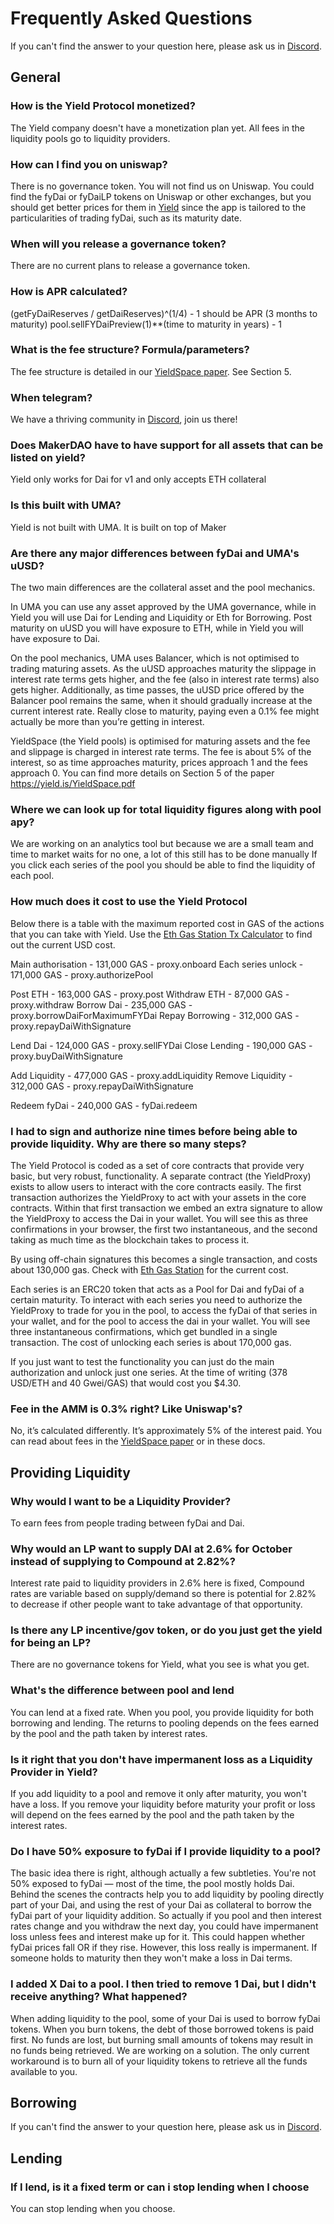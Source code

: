 # Frequently Asked Questions

If you can't find the answer to your question here, please ask us in [Discord](https://discord.com/channels/752978124614008945).


## General

### How is the Yield Protocol monetized?
The Yield company doesn't have a monetization plan yet. All fees in the liquidity pools go to liquidity providers.

### How can I find you on uniswap?
There is no governance token. You will not find us on Uniswap. You could find the fyDai or fyDaiLP tokens on Uniswap or other exchanges, but you should get better prices for them in [Yield](app.yield.is) since the app is tailored to the particularities of trading fyDai, such as its maturity date.

### When will you release a governance token?
There are no current plans to release a governance token.

### How is APR calculated?

(getFyDaiReserves / getDaiReserves)^(1/4) - 1 should be APR (3 months to maturity)
pool.sellFYDaiPreview(1)**(time to maturity in years) - 1

### What is the fee structure? Formula/parameters?
The fee structure is detailed in our [YieldSpace paper](https://yield.is/YieldSpace.pdf). See Section 5.

### When telegram?
We have a thriving community in [Discord](https://discord.com/channels/752978124614008945), join us there!

### Does MakerDAO have to have support for all assets that can be listed on yield?
Yield only works for Dai for v1 and only accepts ETH collateral

### Is this built with UMA?
Yield is not built with UMA. It is built on top of Maker

### Are there any major differences between fyDai and UMA's uUSD?
The two main differences are the collateral asset and the pool mechanics.

In UMA you can use any asset approved by the UMA governance, while in Yield you will use Dai for Lending and Liquidity or Eth for Borrowing. Post maturity on uUSD you will have exposure to ETH, while in Yield you will have exposure to Dai.

On the pool mechanics, UMA uses Balancer, which is not optimised to trading maturing assets. As the uUSD approaches maturity the slippage in interest rate terms gets higher, and the fee (also in interest rate terms) also gets higher. Additionally, as time passes, the uUSD price offered by the Balancer pool remains the same, when it should gradually increase at the current interest rate. Really close to maturity, paying even a 0.1% fee might actually be more than you’re getting in interest.

YieldSpace (the Yield pools) is optimised for maturing assets and the fee and slippage is charged in interest rate terms. The fee is about 5% of the interest, so as time approaches maturity, prices approach 1 and the fees approach 0. You can find more details on Section 5 of the paper https://yield.is/YieldSpace.pdf

### Where we can look up for total liquidity figures along with pool apy?
We are working on an analytics tool but because we are a small team and time to market waits for no one, a lot of this still has to be done manually
If you click each series of the pool you should be able to find the liquidity of each pool.

### How much does it cost to use the Yield Protocol
Below there is a table with the maximum reported cost in GAS of the actions that you can take with Yield. Use the [Eth Gas Station Tx Calculator](https://ethgasstation.info/calculatorTxV.php) to find out the current USD cost.

Main authorisation - 131,000 GAS - proxy.onboard
Each series unlock - 171,000 GAS - proxy.authorizePool

Post ETH           - 163,000 GAS - proxy.post
Withdraw ETH       -  87,000 GAS - proxy.withdraw
Borrow Dai         - 235,000 GAS - proxy.borrowDaiForMaximumFYDai
Repay Borrowing    - 312,000 GAS - proxy.repayDaiWithSignature

Lend Dai           - 124,000 GAS - proxy.sellFYDai
Close Lending      - 190,000 GAS - proxy.buyDaiWithSignature

Add Liquidity      - 477,000 GAS - proxy.addLiquidity
Remove Liquidity   - 312,000 GAS - proxy.repayDaiWithSignature

Redeem fyDai       - 240,000 GAS - fyDai.redeem

### I had to sign and authorize nine times before being able to provide liquidity. Why are there so many steps?
The Yield Protocol is coded as a set of core contracts that provide very basic, but very robust, functionality. A separate contract (the YieldProxy) exists to allow users to interact with the core contracts easily. The first transaction authorizes the YieldProxy to act with your assets in the core contracts. Within that first transaction we embed an extra signature to allow the YieldProxy to access the Dai in your wallet. You will see this as three confirmations in your browser, the first two instantaneous, and the second taking as much time as the blockchain takes to process it.

By using off-chain signatures this becomes a single transaction, and costs about 130,000 gas. Check with [Eth Gas Station](https://ethgasstation.info/calculatorTxV.php) for the current cost.

Each series is an ERC20 token that acts as a Pool for Dai and fyDai of a certain maturity. To interact with each series you need to authorize the YieldProxy to trade for you in the pool, to access the fyDai of that series in your wallet, and for the pool to access the dai in your wallet. You will see three instantaneous confirmations, which get bundled in a single transaction. The cost of unlocking each series is about 170,000 gas.

If you just want to test the functionality you can just do the main authorization and unlock just one series. At the time of writing (378 USD/ETH and 40 Gwei/GAS) that would cost you $4.30.

### Fee in the AMM is 0.3% right? Like Uniswap's?
No, it’s calculated differently. It’s approximately 5% of the interest paid. You can read about fees in the [YieldSpace paper](https://yield.is/YieldSpace.pdf) or in these docs.



## Providing Liquidity

### Why would I want to be a Liquidity Provider?
To earn fees from people trading between fyDai and Dai.

### Why would an LP want to supply DAI at 2.6% for October instead of supplying to Compound at 2.82%?
Interest rate paid to liquidity providers in 2.6% here is fixed, Compound rates are variable based on supply/demand so there is potential for 2.82% to decrease if other people want to take advantage of that opportunity.

### Is there any LP incentive/gov token, or do you just get the yield for being an LP?
There are no governance tokens for Yield, what you see is what you get.

### What's the difference between pool and lend
You can lend at a fixed rate.
When you pool, you provide liquidity for both borrowing and lending. The returns to pooling depends on the fees earned by the pool and the path taken by interest rates.

### Is it right that you don't have impermanent loss as a Liquidity Provider in Yield?
If you add liquidity to a pool and remove it only after maturity, you won't have a loss. If you remove your liquidity before maturity your profit or loss will depend on the fees earned by the pool and the path taken by the interest rates.

### Do I have 50% exposure to fyDai if I provide liquidity to a pool?
The basic idea there is right, although actually a few subtleties. You're not 50% exposed to fyDai — most of the time, the pool mostly holds Dai.
Behind the scenes the contracts help you to add liquidity by pooling directly part of your Dai, and using the rest of your Dai as collateral to borrow the fyDai part of your liquidity addition.
So actually if you pool and then interest rates change and you withdraw the next day, you could have impermanent loss unless fees and interest make up for it. This could happen whether fyDai prices fall OR if they rise. However, this loss really is impermanent. If someone holds to maturity then they won't make a loss in Dai terms.

### I added X Dai to a pool. I then tried to remove 1 Dai, but I didn't receive anything? What happened? 
When adding liquidity to the pool, some of your Dai is used to borrow fyDai tokens. When you burn tokens, the debt of those borrowed tokens is paid first. No funds are lost, but burning small amounts of tokens may result in no funds being retrieved. We are working on a solution. The only current workaround is to burn all of your liquidity tokens to retrieve all the funds available to you.



## Borrowing

If you can't find the answer to your question here, please ask us in [Discord](https://discord.com/channels/752978124614008945).



## Lending

### If I lend, is it a fixed term or can i stop lending when I choose
You can stop lending when you choose.
